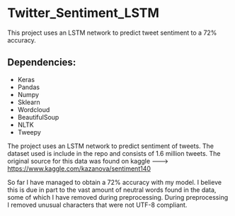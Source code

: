 # Twitter_Sentiment_LSTM
This project uses an LSTM network to predict tweet sentiment to a 72% accuracy.

## Dependencies:
- Keras
- Pandas
- Numpy
- Sklearn
- Wordcloud
- BeautifulSoup
- NLTK
- Tweepy

The project uses an LSTM network to predict sentiment of tweets. The dataset used is include in the repo and consists of 1.6 million tweets. The original source for this data was found on kaggle --->  https://www.kaggle.com/kazanova/sentiment140

So far I have managed to obtain a 72% accuracy with my model. I believe this is due in part to the vast amount of neutral words found in the data, some of which I have removed during preprocessing. During preprocessing I removed unusual characters that were not UTF-8 compliant. 
